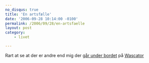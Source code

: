 ```yaml
---
no_disqus: true
title: 'En artsfælle'
date: '2006-09-28 10:14:00 -0100'
permalink: /2006/09/28/en-artsfaelle
layout: post
category:
    - livet

---
```

Rart at se at der er andre end mig der [går under bordet](http://www.23hq.com/mygdal/photo/510573?usertag=wascator) på [Wascator](http://was-cator.dk/)
